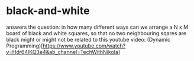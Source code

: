 # black-and-white

answers the question:
in how many different ways can we arrange a N x M board of black and white squares,
so that no two neighbouring sqares are black
might or might not be related to this youtube video:  (Dynamic Programming)[https://www.youtube.com/watch?v=Hdr64lKQ3e4&ab_channel=TechWithNikola]
